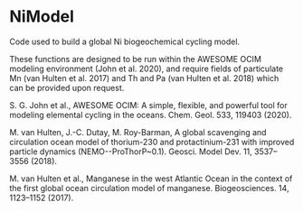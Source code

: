 # NiModel
Code used to build a global Ni biogeochemical cycling model.

These functions are designed to be run within the AWESOME OCIM modeling environment (John et al. 2020), and require fields of particulate Mn (van Hulten et al. 2017) and Th and Pa (van Hulten et al. 2018) which can be provided upon request.

S. G. John et al., AWESOME OCIM: A simple, flexible, and powerful tool for modeling elemental cycling in the oceans. Chem. Geol. 533, 119403 (2020).

M. van Hulten, J.-C. Dutay, M. Roy-Barman, A global scavenging and circulation ocean model of thorium-230 and protactinium-231 with improved particle dynamics (NEMO--ProThorP~0.1). Geosci. Model Dev. 11, 3537–3556 (2018).

M. van Hulten et al., Manganese in the west Atlantic Ocean in the context of the first global ocean circulation model of manganese. Biogeosciences. 14, 1123–1152 (2017).
